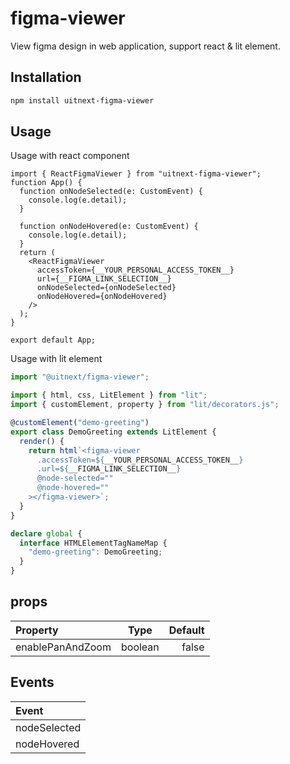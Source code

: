 # figma-viewer

View figma design in web application, support react & lit element.

## Installation

```sh
npm install uitnext-figma-viewer
```

## Usage

Usage with react component

```tsx
import { ReactFigmaViewer } from "uitnext-figma-viewer";
function App() {
  function onNodeSelected(e: CustomEvent) {
    console.log(e.detail);
  }

  function onNodeHovered(e: CustomEvent) {
    console.log(e.detail);
  }
  return (
    <ReactFigmaViewer
      accessToken={__YOUR_PERSONAL_ACCESS_TOKEN__}
      url={__FIGMA_LINK_SELECTION__}
      onNodeSelected={onNodeSelected}
      onNodeHovered={onNodeHovered}
    />
  );
}

export default App;
```

Usage with lit element

```typescript
import "@uitnext/figma-viewer";

import { html, css, LitElement } from "lit";
import { customElement, property } from "lit/decorators.js";

@customElement("demo-greeting")
export class DemoGreeting extends LitElement {
  render() {
    return html`<figma-viewer
      .accessToken=${__YOUR_PERSONAL_ACCESS_TOKEN__}
      .url=${__FIGMA_LINK_SELECTION__}
      @node-selected=""
      @node-hovered=""
    ></figma-viewer>`;
  }
}

declare global {
  interface HTMLElementTagNameMap {
    "demo-greeting": DemoGreeting;
  }
}
```

## props

| Property | Type | Default |
| :------- | :------: | -------: |
| enablePanAndZoom  | boolean  | false  |

## Events

| Event |
| :------- |
| nodeSelected  |
| nodeHovered  |